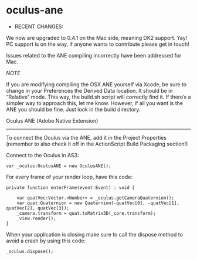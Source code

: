 oculus-ane
==========

* RECENT CHANGES:

We now are upgraded to 0.4.1 on the Mac side, meaning DK2 support. Yay! PC support is on the way, if anyone wants to contribute please get in touch!

Issues related to the ANE compiling incorrectly have been addressed for Mac.

*NOTE*

If you are modifying compiling the OSX ANE yourself via Xcode, be sure to change in your Preferences the Derived Data location. It should be in “Relative” mode. This way, the build.sh script will correctly find it. If there’s a simpler way to approach this, let me know. However, if all you want is the ANE you should be fine. Just look in the build directory.

Oculus ANE (Adobe Native Extension)

--- 

To connect the Oculus via the ANE, add it in the Project Properties (remember to also check it off in the ActionScript Build Packaging section!)

Connect to the Oculus in AS3:

	var _oculus:OculusANE = new OculusANE();


For every frame of your render loop, have this code:

	private function enterFrame(event:Event) : void {
		
		var quatVec:Vector.<Number> = _oculus.getCameraQuaternion();
		var quat:Quaternion = new Quaternion(-quatVec[0], -quatVec[1], quatVec[2], quatVec[3]); 
		_camera.transform = quat.toMatrix3D(_core.transform);
		_view.render();
	}

When your application is closing make sure to call the dispose method to avoid a crash by using this code:

	_oculus.dispose();